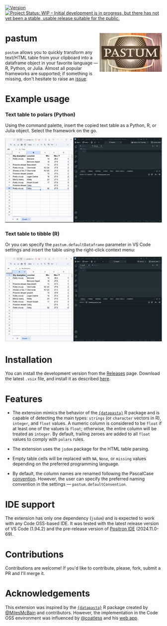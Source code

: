 <!-- badges: start -->
[![Version](https://img.shields.io/badge/version-0.0.3-green)](https://github.com/atsyplenkov/pastum) [![Project Status: WIP – Initial development is in progress, but there has not yet been a stable, usable release suitable for the public.](https://img.shields.io/badge/repo_status-WIP-yellow)](https://www.repostatus.org/#wip)
<!-- badges: end -->

# pastum <img src="https://github.com/atsyplenkov/pastum/raw/master/assets/logo.png" align="right" width="200" />

`pastum` allows you to quickly transform any text/HTML table from your clipboard into a dataframe object in your favorite language — R, Python, or Julia. Almost all popular frameworks are supported; if something is missing, don't hesitate to raise an [issue](https://github.com/atsyplenkov/pastum/issues).

# Example usage
### Text table to polars (Python)
Using the command palette, insert the copied text table as a Python, R, or Julia object. Select the framework on the go.

![](https://github.com/atsyplenkov/pastum/raw/master/assets/demo-py-polars.gif)

### Text table to tibble (R)
Or you can specify the `pastum.defaultDataframe` parameter in VS Code settings and insert the table using the right-click context menu:

![](https://github.com/atsyplenkov/pastum/raw/master/assets/demo-r-tibble.gif)

# Installation

You can install the development version from the [Releases](https://github.com/atsyplenkov/pastum/releases/) page. Download the latest `.vsix` file, and install it as described [here](https://code.visualstudio.com/docs/editor/extension-marketplace#_install-from-a-vsix).

# Features

- The extension mimics the behavior of the [`{datapasta}`](https://github.com/milesmcbain/datapasta/) R package and is capable of detecting the main types: `strings` (or `character` vectors in R), `integer`, and `float` values. A numeric column is considered to be `float` if at least one of the values is `float`; otherwise, the entire column will be treated as `integer`. By default, trailing zeroes are added to all `float` values to comply with `polars` rules.

- The extension uses the `jsdom` package for the HTML table parsing.

- Empty table cells will be replaced with `NA`, `None`, or `missing` values depending on the preferred programming language.

- By default, the column names are renamed following the PascalCase [convention](https://www.freecodecamp.org/news/snake-case-vs-camel-case-vs-pascal-case-vs-kebab-case-whats-the-difference/#kebab-case). However, the user can specify the preferred naming convention in the settings — `pastum.defaultConvention`.

# IDE support

The extension has only one dependency (`jsdom`) and is expected to work with any Code OSS-based IDE. It was tested with the latest release version of VS Code (1.94.2) and the pre-release version of [Positron IDE](https://github.com/posit-dev/positron) (2024.11.0-69).

# Contributions

Contributions are welcome! If you'd like to contribute, please, fork, submit a PR and I'll merge it.

# Acknowledgements

This extension was inspired by the [`{datapasta}`](https://github.com/milesmcbain/datapasta/) R package created by [@MilesMcBain](https://github.com/MilesMcBain) and contributors. However, the implementation in the Code OSS environment was influenced by [@coatless](https://github.com/coatless) and his [web app](https://web-apps.thecoatlessprofessor.com/data/html-table-to-dataframe-tool.html).

